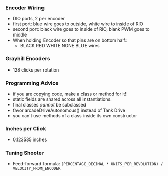 ### Encoder Wiring

- DIO ports, 2 per encoder
- first port: blue wire goes to outside, white wire to inside of RIO
- second port: black wire goes to inside of RIO, blank PWM goes to middle
- When holding Encoder so that pins are on bottom half:
	+ BLACK RED WHITE NONE BLUE wires

### Grayhill Encoders

- 128 clicks per rotation
	
### Programming Advice

- if you are copying code, make a class or method for it!
- static fields are shared across all instantiations.
- final classes *cannot* be subclassed
- favor arcadeDriveAutonomous() instead of Tank Drive
- you can't use methods of a class inside its own constructor

### Inches per Click

- 0.123535 inches

### Tuning Shooter

- Feed-forward formula: `(PERCENTAGE_DECIMAL * UNITS_PER_REVOLUTION) / VELOCITY_FROM_ENCODER`